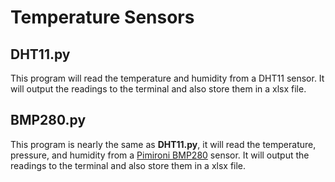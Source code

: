 # Temperature Sensors

## DHT11.py

This program will read the temperature and humidity from a DHT11 sensor. It will output the readings to the terminal and also store them in a xlsx file.

## BMP280.py

This program is nearly the same as **DHT11.py**, it will read the temperature, pressure, and humidity from a [Pimironi BMP280](https://shop.pimoroni.com/products/bmp280-breakout-temperature-pressure-altitude-sensor) sensor. It will output the readings to the terminal and also store them in a xlsx file.
